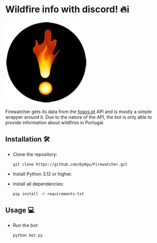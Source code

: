 # Wildfire info with discord! 🔥ℹ️

![logo](app/assets/images/logo.png)

Firewatcher gets its data from the [fogos.pt](https://fogos.pt/) API and is mostly a simple wrapper around it. Due to the nature of the API, the bot is only able to provide information about wildfires in Portugal.

## Installation 🛠️

- Clone the repository:

  ```shell
  git clone https://github.com/Dy0gu/Firewatcher.git
  ```

- Install Python 3.12 or higher.

- Install all dependencies:

  ```shell
  pip install -r requirements.txt
  ```

## Usage 💻

- Run the bot:

  ```shell
  python bot.py
  ```
